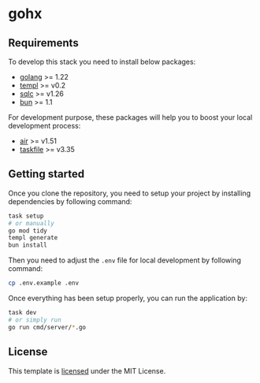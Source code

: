# gohx

## Requirements

To develop this stack you need to install below packages:
- [golang](https://go.dev/dl/) >= 1.22
- [templ](https://templ.guide/quick-start/installation) >= v0.2
- [sqlc](https://docs.sqlc.dev/en/stable/overview/install.html) >= v1.26
- [bun](https://bun.sh/docs/installation) >= 1.1

For development purpose, these packages will help you to boost your local development process:
- [air](https://github.com/cosmtrek/air?tab=readme-ov-file#installation) >= v1.51
- [taskfile](https://taskfile.dev/installation/) >= v3.35

## Getting started

Once you clone the repository, you need to setup your project by installing dependencies by following command:
```sh
task setup
# or manually
go mod tidy
templ generate
bun install
```

Then you need to adjust the `.env` file for local development by following command:
```sh
cp .env.example .env
```

Once everything has been setup properly, you can run the application by:
```sh
task dev
# or simply run
go run cmd/server/*.go
```

## License

This template is [licensed](./LICENSE) under the MIT License.
